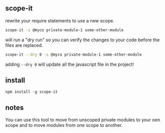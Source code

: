 
scope-it
--------

rewrite your require statements to use a new scope.

```sh
scope-it -s @myco private-module-1 some-other-module 
```
will run a "dry run" so you can verify the changes to your code before the files are replaced.

```sh
scope-it --dry 0 -s @myco private-module-1 some-other-module 
```
adding `--dry 0` will update all the javascript file in the project!

## install

```
npm install -g scope-it
```

## notes
  
You can use this tool to move from unscoped private modules to your oen scope and to move modules from one scope to another.

